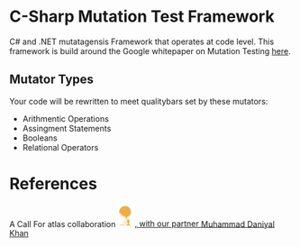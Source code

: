 # C-Sharp Mutation Test Framework

C# and .NET mutatagensis Framework that operates at code level.
This framework is build around the Google whitepaper on Mutation Testing [here](https://static.googleusercontent.com/media/research.google.com/en//pubs/archive/46584.pdf).

## Mutator Types

Your code will be rewritten to meet qualitybars set by these mutators:

- Arithmentic Operations 
- Assingment Statements
- Booleans
- Relational Operators

# References

A Call For atlas collaboration <a href="https://callforatlas.com"><img width="30" src="https://github.com/adamd1985/adamd1985/blob/master/cfalogo.png" alt="Social banner for Call for Atlas"></img>, with our partner [Muhammad Daniyal Khan](https://github.com/mdaniyalkhan)

